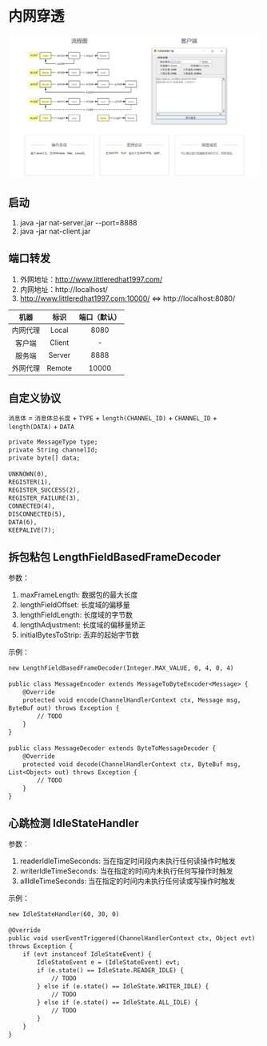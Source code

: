 # 内网穿透

![alt text](docs/home.png)

## 启动
1. java -jar nat-server.jar --port=8888
2. java -jar nat-client.jar

## 端口转发
1. 外网地址：http://www.littleredhat1997.com/
2. 内网地址：http://localhost/
3. http://www.littleredhat1997.com:10000/ <=> http://localhost:8080/

| 机器 | 标识 | 端口（默认） |
| :---: | :---: | :---: |
| 内网代理 | Local | 8080 |
| 客户端 | Client | - |
| 服务端 | Server | 8888 |
| 外网代理 | Remote | 10000 |

## 自定义协议
`消息体` = `消息体总长度` + `TYPE` + `length(CHANNEL_ID)` + `CHANNEL_ID` + `length(DATA)` + `DATA`
```
private MessageType type;
private String channelId;
private byte[] data;

UNKNOWN(0),
REGISTER(1),
REGISTER_SUCCESS(2),
REGISTER_FAILURE(3),
CONNECTED(4),
DISCONNECTED(5),
DATA(6),
KEEPALIVE(7);
```

## 拆包粘包 LengthFieldBasedFrameDecoder
参数：
1. maxFrameLength: 数据包的最大长度
2. lengthFieldOffset: 长度域的偏移量
3. lengthFieldLength: 长度域的字节数
4. lengthAdjustment: 长度域的偏移量矫正
5. initialBytesToStrip: 丢弃的起始字节数

示例：
```
new LengthFieldBasedFrameDecoder(Integer.MAX_VALUE, 0, 4, 0, 4)

public class MessageEncoder extends MessageToByteEncoder<Message> {
    @Override
    protected void encode(ChannelHandlerContext ctx, Message msg, ByteBuf out) throws Exception {
        // TODO
    }
}

public class MessageDecoder extends ByteToMessageDecoder {
    @Override
    protected void decode(ChannelHandlerContext ctx, ByteBuf msg, List<Object> out) throws Exception {
        // TODO
    }
}
```

## 心跳检测 IdleStateHandler
参数：
1. readerIdleTimeSeconds: 当在指定时间段内未执行任何读操作时触发
2. writerIdleTimeSeconds: 当在指定的时间内未执行任何写操作时触发
3. allIdleTimeSeconds: 当在指定的时间内未执行任何读或写操作时触发

示例：
```
new IdleStateHandler(60, 30, 0)

@Override
public void userEventTriggered(ChannelHandlerContext ctx, Object evt) throws Exception {
    if (evt instanceof IdleStateEvent) {
        IdleStateEvent e = (IdleStateEvent) evt;
        if (e.state() == IdleState.READER_IDLE) {
            // TODO
        } else if (e.state() == IdleState.WRITER_IDLE) {
            // TODO
        } else if (e.state() == IdleState.ALL_IDLE) {
            // TODO
        }
    }
}
```
